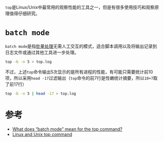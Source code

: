 `top`是Linux/Unix中最常用的观察性能的工具之一，但是有很多使用技巧和观察原理值得仔细研究。

# `batch mode`

`batch mode`是指[批量处理](https://en.wikipedia.org/wiki/Batch_processing)无需人工交互的模式，适合脚本调用以及将输出记录到日志文件或通过其他工具进一步处理。

```bash
top -b -n 5 > top.log
```

不过，上述`top`命令输出5次显示的是所有进程的性能，有可能只需要统计前10项，所以采用`head -17`过滤输出（`top`命令的前7行是性嫩统计摘要，所以`10+7`取了前17行）

```bash
top -b -n 5 | head -17 > top.log
```

# 参考

* [What does “batch mode” mean for the top command?](http://unix.stackexchange.com/questions/138484/what-does-batch-mode-mean-for-the-top-command)
* [Linux and Unix top command](http://www.computerhope.com/unix/top.htm)